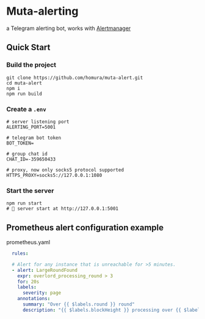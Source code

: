# Muta-alerting

a Telegram alerting bot, works with [Alertmanager](https://prometheus.io/docs/alerting/alertmanager/)

## Quick Start

### Build the project

```
git clone https://github.com/homura/muta-alert.git
cd muta-alert
npm i
npm run build
```

### Create a `.env`

```
# server listening port
ALERTING_PORT=5001

# telegram bot token
BOT_TOKEN=

# group chat id
CHAT_ID=-359650433

# proxy, now only socks5 protocol supported
HTTPS_PROXY=socks5://127.0.0.1:1080
```

### Start the server

```
npm run start
# 🚀 server start at http://127.0.0.1:5001
```

## Prometheus alert configuration example

prometheus.yaml
```yaml
  rules:

  # Alert for any instance that is unreachable for >5 minutes.
  - alert: LargeRoundFound
    expr: overlord_processing_round > 3
    for: 20s
    labels:
      severity: page
    annotations:
      summary: "Over {{ $labels.round }} round"
      description: "{{ $labels.blockHeight }} processing over {{ $labels.round }} round, @foo @bar, please take a look"
```

